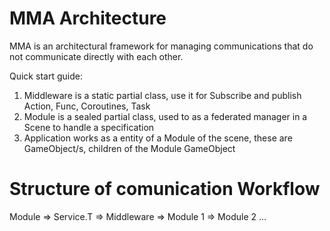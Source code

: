 # MMA Architecture 

MMA is an architectural framework for managing communications that do not communicate directly with each other.

Quick start guide:
1. Middleware is a static partial class, use it for Subscribe and publish Action, Func, Coroutines, Task
2. Module is a sealed partial class, used to as a federated manager in a Scene to handle a specification
3. Application works as a entity of a Module of the scene, these are GameObject/s, children of the Module GameObject


# Structure of comunication Workflow

Module => Service.T => Middleware => Module 1
                                  => Module 2
                                  ...
